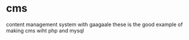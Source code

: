 # cms
content management system with gaagaale 
these is the good example of making cms wiht php and mysql 
